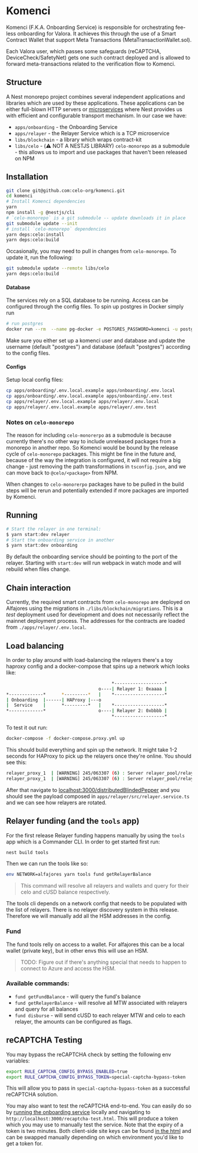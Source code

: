 # Komenci

Komenci (F.K.A. Onboarding Service) is responsible for orchestrating fee-less onboarding for Valora.
It achieves this through the use of a Smart Contract Wallet that support Meta Transactions (MetaTransactionWallet.sol).

Each Valora user, which passes some safeguards (reCAPTCHA, DeviceCheck/SafetyNet) gets one such contract deployed and is allowed
to forward meta-transactions related to the verification flow to Komenci.

## Structure

A Nest monorepo project combines several independent applications and libraries which are used by these applications.
These applications can be either full-blown HTTP servers or [microservices](https://docs.nestjs.com/migration-guide#microservices) where Nest provides us
with efficient and configurable transport mechanism.
In our case we have:

- `apps/onboarding` - the Onboarding Service 
- `apps/relayer` - the Relayer Service which is a TCP microservice
- `libs/blockchain` - a library which wraps contract-kit
- `libs/celo` - (:warning: NOT A NESTJS LIBRARY) `celo-monorepo` as a submodule - this allows us to import and use packages that haven't been released on NPM

## Installation

```bash
git clone git@github.com:celo-org/komenci.git
cd komenci
# Install Komenci dependencies
yarn 
npm install -g @nestjs/cli
# `celo-monorepo` is a git submodule -- update downloads it in place
git submodule update --init
# install `celo-monorepo` dependencies
yarn deps:celo:install
yarn deps:celo:build
```

Occasionally, you may need to pull in changes from `celo-monorepo`. To update it, run the following:

```bash
git submodule update --remote libs/celo
yarn deps:celo:build
```

#### Database

The services rely on a SQL database to be running. Access can be configured through the config files.
To spin up postgres in Docker simply run 

```bash
# run postgres
docker run --rm  --name pg-docker -e POSTGRES_PASSWORD=komenci -u postgres -d -p 5432:5432 -v $HOME/docker/volumes/postgres:/var/lib/postgresql/data postgres
```

Make sure you either set up a komenci user and database and update the username (default "postgres") and database (default "postgres") according to the config files.

#### Configs

Setup local config files:

```bash
cp apps/onboarding/.env.local.example apps/onboarding/.env.local
cp apps/onboarding/.env.local.example apps/onboarding/.env.test
cp apps/relayer/.env.local.example apps/relayer/.env.local
cp apps/relayer/.env.local.example apps/relayer/.env.test
```

### Notes on `celo-monorepo`

The reason for including `celo-monorerpo` as a submodule is because currently there's no other way to include unreleased packages from a monorepo in another repo.
So Komenci would be bound by the release cycle of `celo-monorepo` packages. This might be fine in the future and, because of the way the integration is configured, 
it will not require a big change - just removing the path transformations in `tsconfig.json`, and we can move back to `@celo/<package>` from NPM.

When changes to `celo-monorerpo` packages have to be pulled in the build steps will be rerun and potentially extended if more packages are imported by Komenci.

## Running

```bash
# Start the relayer in one terminal:
$ yarn start:dev relayer
# Start the onboarding service in another
$ yarn start:dev onboarding
```

By default the onboarding service should be pointing to the port of the relayer.
Starting with `start:dev` will run webpack in watch mode and will rebuild when files change.

## Chain interaction

Currently, the required smart contracts from `celo-monorepo` are deployed on Alfajores using the migrations in `./libs/blockchain/migrations`.
This is a _test_ deployment used for development and does not necessarily reflect the mainnet deployment process.
The addresses for the contracts are loaded from `./apps/relayer/.env.local`.

## Load balancing

In order to play around with load-balancing the relayers there's a toy haproxy config and a docker-compose that spins up a network which looks like:

```bash
                                        *-------------------*
                                   o----| Relayer 1: 0xaaaa |
*-------------*      *---------*   |    *-------------------*   
| Onboarding  |------| HAProxy |---o
|  Service    |      *---------*   |    *-------------------*
*-------------*                    o----| Relayer 2: 0xbbbb |
                                        *-------------------*
```

To test it out run:

```bash
docker-compose -f docker-compose.proxy.yml up
```

This should build everything and spin up the network. 
It might take 1-2 seconds for HAProxy to pick up the relayers once they're online. You should see this:

```bash
relayer_proxy_1  | [WARNING] 245/063307 (6) : Server relayer_pool/relayer2 is UP, reason: Layer4 check passed, check duration: 0ms. 1 active and 0 backup servers online. 0 sessions requeued, 0 total in queue.
relayer_proxy_1  | [WARNING] 245/063307 (6) : Server relayer_pool/relayer1 is UP, reason: Layer4 check passed, check duration: 0ms. 2 active and 0 backup servers online. 0 sessions requeued, 0 total in queue.
```

After that navigate to [localhost:3000/distributedBlindedPepper](http://localhost:3000/distributedBlindedPepper) and you should see the payload composed in `apps/relayer/src/relayer.service.ts` and we can see how relayers are rotated.

## Relayer funding (and the `tools` app)

For the first release Relayer funding happens manually by using the `tools` app which is a Commander CLI.
In order to get started first run:

```bash
nest build tools
```

Then we can run the tools like so:

```bash
env NETWORK=alfajores yarn tools fund getRelayerBalance
```

> This command will resolve all relayers and wallets and query for their celo and cUSD balance respectively.

The tools cli depends on a network config that needs to be populated with the list of relayers.
There is no relayer discovery system in this release. Therefore we will manually add all the HSM addresses
in the config.

### Fund

The fund tools relly on access to a wallet.
For alfajores this can be a local wallet (private key), but in other envs this will use an HSM.

> TODO: Figure out if there's anything special that needs to happen to connect to Azure and access the HSM.

### Available commands:

- `fund getFundBalance` - will query the fund's balance
- `fund getRelayerBalance` - will resolve all MTW associated with relayers and query for all balances
- `fund disburse` - will send cUSD to each relayer MTW and celo to each relayer, the amounts can be configured as flags.

## reCAPTCHA Testing

You may bypass the reCAPTCHA check by setting the following env variables:

```bash
export RULE_CAPTCHA_CONFIG_BYPASS_ENABLED=true
export RULE_CAPTCHA_CONFIG_BYPASS_TOKEN=special-captcha-bypass-token
```

This will allow you to pass in `special-captcha-bypass-token` as a successful reCAPTCHA solution.

You may also want to test the reCAPTCHA end-to-end. You can easily do so by [running the onboarding service](#running) locally and navigating to `http://localhost:3000/recaptcha-test.html`. This will produce a token which you may use to manually test the service. Note that the expiry of a token is two minutes. Both client-side site keys can be found [in the html](./apps/onboarding/public/recaptcha-test.html) and can be swapped manually depending on which environment you'd like to get a token for.
